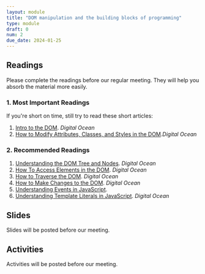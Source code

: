 ```yaml
---
layout: module
title: "DOM manipulation and the building blocks of programming"
type: module
draft: 0
num: 2
due_date: 2024-01-25
---
```


## Readings
Please complete the readings before our regular meeting. They will help you absorb the material more easily.

### 1. Most Important Readings
If you're short on time, still try to read these short articles:
1. <a href="https://www.digitalocean.com/community/tutorials/introduction-to-the-dom" target="_blank">Intro to the DOM</a>. <em>Digital Ocean</em> 
1. <a href="https://www.digitalocean.com/community/tutorials/how-to-modify-attributes-classes-and-styles-in-the-dom" target="_blank">How to Modify Attributes, Classes, and Styles in the DOM</a>.<em>Digital Ocean</em>

### 2. Recommended Readings
1. <a href="https://www.digitalocean.com/community/tutorials/understanding-the-dom-tree-and-nodes" target="_blank">Understanding the DOM Tree and Nodes</a>. <em>Digital Ocean</em> 
1. <a href="https://www.digitalocean.com/community/tutorials/how-to-access-elements-in-the-dom" target="_blank">How To Access Elements in the DOM</a>. <em>Digital Ocean</em>
1. <a href="https://www.digitalocean.com/community/tutorials/how-to-traverse-the-dom" target="_blank">How to Traverse the DOM</a>. <em>Digital Ocean</em>
1. <a href="https://www.digitalocean.com/community/tutorials/how-to-make-changes-to-the-dom" target="_blank">How to Make Changes to the DOM</a>. <em>Digital Ocean</em>
1. <a href="https://www.digitalocean.com/community/tutorials/understanding-events-in-javascript" target="_blank">Understanding Events in JavaScript</a>.
1. <a href="https://www.digitalocean.com/community/tutorials/understanding-template-literals-in-javascript" target="_blank">Understanding Template Literals in JavaScript</a>. <em>Digital Ocean</em>

## Slides
Slides will be posted before our meeting.

## Activities
Activities will be posted before our meeting.
